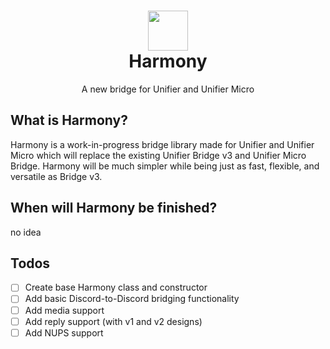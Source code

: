 <h1 align=center>
  <img width=64 src=https://github.com/UnifierHQ/unifier/assets/41323182/3065245a-28b6-4410-9b07-8b940f4796ae><br>
Harmony</h1>
<p align=center>A new bridge for Unifier and Unifier Micro</p>

## What is Harmony?
Harmony is a work-in-progress bridge library made for Unifier and Unifier Micro which will replace the existing
Unifier Bridge v3 and Unifier Micro Bridge. Harmony will be much simpler while being just as fast, flexible, and
versatile as Bridge v3.

## When will Harmony be finished?
no idea

## Todos
- [ ] Create base Harmony class and constructor
- [ ] Add basic Discord-to-Discord bridging functionality
- [ ] Add media support
- [ ] Add reply support (with v1 and v2 designs)
- [ ] Add NUPS support
